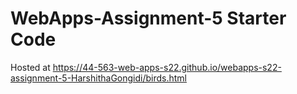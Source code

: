 # WebApps-Assignment-5 Starter Code
Hosted at https://44-563-web-apps-s22.github.io/webapps-s22-assignment-5-HarshithaGongidi/birds.html